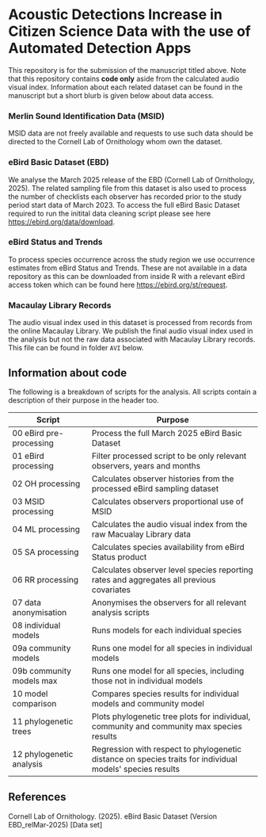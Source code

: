 # Acoustic Detections Increase in Citizen Science Data with the use of Automated Detection Apps
This repository is for the submission of the manuscript titled above. Note that this repository contains **code only** aside from the calculated audio visual index. Information about each related dataset can be found in the manuscript but a short blurb is given below about data access.

### Merlin Sound Identification Data (MSID)
MSID data are not freely available and requests to use such data should be directed to the Cornell Lab of Ornithology whom own the dataset.

### eBird Basic Dataset (EBD)
We analyse the March 2025 release of the EBD (Cornell Lab of Ornithology, 2025). The related sampling file from this dataset is also used to process the number of checklists each observer has recorded prior to the study period start data of March 2023. To access the full eBird Basic Dataset required to run the initital data cleaning script please see here https://ebird.org/data/download.

### eBird Status and Trends
To process species occurrence across the study region we use occurrence estimates from eBird Status and Trends. These are not available in a data repository as this can be downloaded from inside R with a relevant eBird access token which can be found here https://ebird.org/st/request.

### Macaulay Library Records
The audio visual index used in this dataset is processed from records from the online Macaulay Library. We publish the final audio visual index used in the analysis but not the raw data associated with Macaulay Library records. This file can be found in folder `AVI` below.

## Information about code
The following is a breakdown of scripts for the analysis. All scripts contain a description of their purpose in the header too.

| Script                   | Purpose                                                                                                   |
|--------------------------|-----------------------------------------------------------------------------------------------------------|
| 00 eBird pre-processing  | Process the full March 2025 eBird Basic Dataset                                                           |
| 01 eBird processing      | Filter processed script to be only relevant observers, years and months                                   |
| 02 OH processing         | Calculates observer histories from the processed eBird sampling dataset                                   |
| 03 MSID processing       | Calculates observers proportional use of MSID                                                             |
| 04 ML processing         | Calculates the audio visual index from the raw Macualay Library data                                      |
| 05 SA processing         | Calculates species availability from eBird Status product                                                 |
| 06 RR processing         | Calculates observer level species reporting rates and aggregates all previous covariates                  |
| 07 data anonymisation    | Anonymises the observers for all relevant analysis scripts                                                |
| 08 individual models     | Runs models for each individual species                                                                   |
| 09a community models     | Runs one model for all species in individual models                                                       |
| 09b community models max | Runs one model for all species, including those not in individual models                                  |
| 10 model comparison      | Compares species results for individual models and community model                                        |
| 11 phylogenetic trees    | Plots phylogenetic tree plots for individual, community and community max species results                 |
| 12 phylogenetic analysis | Regression with respect to phylogenetic distance on species traits for individual models' species results |

## References
Cornell Lab of Ornithology. (2025). eBird Basic Dataset (Version EBD_relMar-2025) [Data set]
